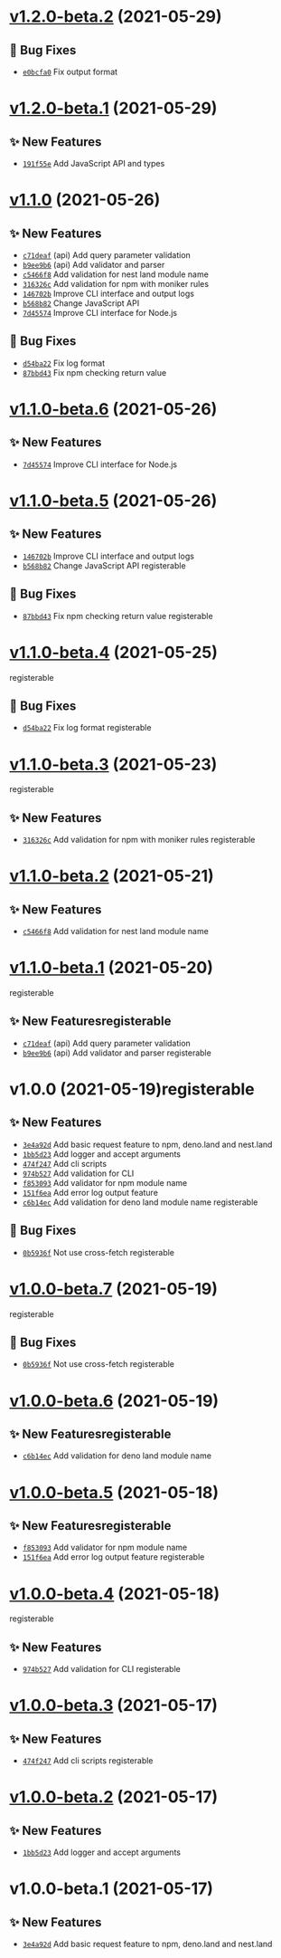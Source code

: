 # [v1.2.0-beta.2](https://github.com/TomokiMiyauci/registerable/compare/v1.2.0-beta.1...v1.2.0-beta.2) (2021-05-29)

## 🐛 Bug Fixes
- [`e0bcfa0`](https://github.com/TomokiMiyauci/registerable/commit/e0bcfa0)   Fix output format

# [v1.2.0-beta.1](https://github.com/TomokiMiyauci/registerable/compare/v1.1.0...v1.2.0-beta.1) (2021-05-29)

## ✨ New Features
- [`191f55e`](https://github.com/TomokiMiyauci/registerable/commit/191f55e)   Add JavaScript API and types

# [v1.1.0](https://github.com/TomokiMiyauci/registerable/compare/v1.0.0...v1.1.0) (2021-05-26)

## ✨ New Features
- [`c71deaf`](https://github.com/TomokiMiyauci/registerable/commit/c71deaf)  (api) Add query parameter validation 
- [`b9ee9b6`](https://github.com/TomokiMiyauci/registerable/commit/b9ee9b6)  (api) Add validator and parser 
- [`c5466f8`](https://github.com/TomokiMiyauci/registerable/commit/c5466f8)   Add validation for nest land module name 
- [`316326c`](https://github.com/TomokiMiyauci/registerable/commit/316326c)   Add validation for npm with moniker rules 
- [`146702b`](https://github.com/TomokiMiyauci/registerable/commit/146702b)   Improve CLI interface and output logs 
- [`b568b82`](https://github.com/TomokiMiyauci/registerable/commit/b568b82)   Change JavaScript API 
- [`7d45574`](https://github.com/TomokiMiyauci/registerable/commit/7d45574)   Improve CLI interface for Node.js 

## 🐛 Bug Fixes
- [`d54ba22`](https://github.com/TomokiMiyauci/registerable/commit/d54ba22)   Fix log format 
- [`87bbd43`](https://github.com/TomokiMiyauci/registerable/commit/87bbd43)   Fix npm checking return value

# [v1.1.0-beta.6](https://github.com/TomokiMiyauci/registerable/compare/v1.1.0-beta.5...v1.1.0-beta.6) (2021-05-26)

## ✨ New Features
- [`7d45574`](https://github.com/TomokiMiyauci/registerable/commit/7d45574)   Improve CLI interface for Node.js

# [v1.1.0-beta.5](https://github.com/TomokiMiyauci/registerableable/compare/v1.1.0-beta.4...v1.1.0-beta.5) (2021-05-26)

## ✨ New Features

- [`146702b`](https://github.com/TomokiMiyauci/registerableable/commit/146702b)   Improve CLI interface and output logs
- [`b568b82`](https://github.com/TomokiMiyauci/registerable/commit/b568b82)   Change JavaScript API
registerable

## 🐛 Bug Fixes

- [`87bbd43`](https://github.com/TomokiMiyauci/registerable/commit/87bbd43)   Fix npm checking return value
registerable

# [v1.1.0-beta.4](https://github.com/TomokiMiyauci/nameable/compare/v1.1.0-beta.3...v1.1.0-beta.4) (2021-05-25)

registerable

## 🐛 Bug Fixes

- [`d54ba22`](https://github.com/TomokiMiyauci/nameable/commit/d54ba22)   Fix log format
registerable

# [v1.1.0-beta.3](https://github.com/TomokiMiyauci/nameable/compare/v1.1.0-beta.2...v1.1.0-beta.3) (2021-05-23)

registerable

## ✨ New Features

- [`316326c`](https://github.com/TomokiMiyauci/nameable/commit/316326c)   Add validation for npm with moniker rules
registerable

# [v1.1.0-beta.2](https://github.com/TomokiMiyaregisterableable/compare/v1.1.0-beta.1...v1.1.0-beta.2) (2021-05-21)

## ✨ New Features

- [`c5466f8`](https://github.com/TomokiMiyauci/nameable/commit/c5466f8)   Add validation for nest land module name

# [v1.1.0-beta.1](https://github.com/TomokiMiyaregisterableable/compare/v1.0.0...v1.1.0-beta.1) (2021-05-20)

registerable

## ✨ New Featuresregisterable

- [`c71deaf`](https://github.com/TomokiMiyauci/registerable/commit/c71deaf)  (api) Add query parameter validation
- [`b9ee9b6`](https://github.com/TomokiMiyauci/registerable/commit/b9ee9b6)  (api) Add validator and parser
registerable

# v1.0.0 (2021-05-19)registerable

## ✨ New Features

- [`3e4a92d`](https://github.com/TomokiMiyauci/registerable/commit/3e4a92d)   Add basic request feature to npm, deno.land and nest.land
- [`1bb5d23`](https://github.com/TomokiMiyauci/nameable/commit/1bb5d23)   Add logger and accept arguments
- [`474f247`](https://github.com/TomokiMiyauci/nameregisterablemit/474f247)   Add cli scripts
- [`974b527`](https://github.com/TomokiMiyauci/nameable/commit/974b527)   Add validation for CLI
- [`f853093`](https://github.com/TomokiMiyauci/nameable/commit/f853093)   Add validator for npm module name
- [`151f6ea`](https://github.com/TomokiMiyauci/registerable/commit/151f6ea)   Add error log output feature
- [`c6b14ec`](https://github.com/TomokiMiyauci/nameable/commit/c6b14ec)   Add validation for deno land module name
registerable

## 🐛 Bug Fixes

- [`0b5936f`](https://github.com/TomokiMiyauci/nameable/commit/0b5936f)   Not use cross-fetch
registerable

# [v1.0.0-beta.7](https://github.com/TomokiMiyauci/nameable/compare/v1.0.0-beta.6...v1.0.0-beta.7) (2021-05-19)

registerable

## 🐛 Bug Fixes

- [`0b5936f`](https://github.com/TomokiMiyauci/nameable/commit/0b5936f)   Not use cross-fetch
registerable

# [v1.0.0-beta.6](https://github.com/TomokiMiyaregisterableable/compare/v1.0.0-beta.5...v1.0.0-beta.6) (2021-05-19)

## ✨ New Featuresregisterable

- [`c6b14ec`](https://github.com/TomokiMiyauci/nameable/commit/c6b14ec)   Add validation for deno land module name

# [v1.0.0-beta.5](https://github.com/TomokiMiyaregisterableable/compare/v1.0.0-beta.4...v1.0.0-beta.5) (2021-05-18)

## ✨ New Featuresregisterable

- [`f853093`](https://github.com/TomokiMiyauci/nameable/commit/f853093)   Add validator for npm module name
- [`151f6ea`](https://github.com/TomokiMiyauci/nameable/commit/151f6ea)   Add error log output feature
registerable

# [v1.0.0-beta.4](https://github.com/TomokiMiyauci/nameable/compare/v1.0.0-beta.3...v1.0.0-beta.4) (2021-05-18)

registerable

## ✨ New Features

- [`974b527`](https://github.com/TomokiMiyauci/nameable/commit/974b527)   Add validation for CLI
registerable

# [v1.0.0-beta.3](https://github.com/TomokiMiyauci/nameable/compare/v1.0.0-beta.2...v1.0.0-beta.3) (2021-05-17)

## ✨ New Features

- [`474f247`](https://github.com/TomokiMiyauci/nameable/commit/474f247)   Add cli scripts
registerable

# [v1.0.0-beta.2](https://github.com/TomokiMiyauci/nameable/compare/v1.0.0-beta.1...v1.0.0-beta.2) (2021-05-17)

## ✨ New Features

- [`1bb5d23`](https://github.com/TomokiMiyauci/nameable/commit/1bb5d23)   Add logger and accept arguments

# v1.0.0-beta.1 (2021-05-17)

## ✨ New Features

- [`3e4a92d`](https://github.com/TomokiMiyauci/nameable/commit/3e4a92d)   Add basic request feature to npm, deno.land and nest.land
